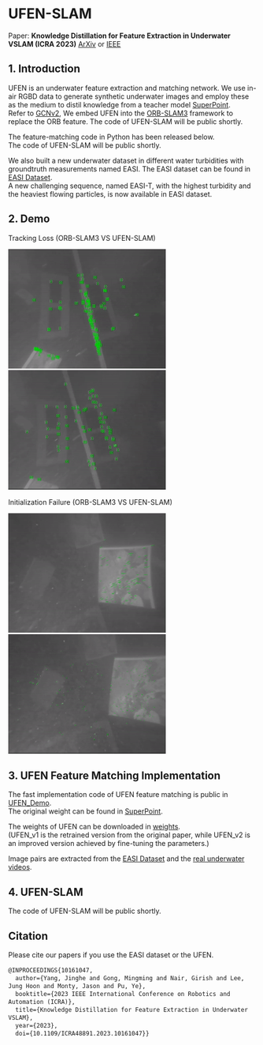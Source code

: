 # UFEN-SLAM
Paper: **Knowledge Distillation for Feature Extraction in Underwater VSLAM (ICRA 2023)** [ArXiv](https://arxiv.org/abs/2303.17981) or [IEEE](https://ieeexplore.ieee.org/document/10161047)

## 1. Introduction

UFEN is an underwater feature extraction and matching network.
We use in-air RGBD data to generate synthetic underwater images and employ these as the medium to distil knowledge from a teacher model [SuperPoint](https://github.com/magicleap/SuperPointPretrainedNetwork). <br>
Refer to [GCNv2](https://github.com/jiexiong2016/GCNv2_SLAM), We embed UFEN into the [ORB-SLAM3](https://github.com/UZ-SLAMLab/ORB_SLAM3) framework to replace the ORB feature. The code of UFEN-SLAM will be public shortly. <be>

The feature-matching code in Python has been released below. <br>
The code of UFEN-SLAM will be public shortly. <be>

We also built a new underwater dataset in different water turbidities with groundtruth measurements named EASI.
The EASI dataset can be found in [EASI Dataset](https://github.com/Jinghe-mel/UFEN-SLAM/tree/main/EASI%20Dataset).<br>
A new challenging sequence, named EASI-T, with the highest turbidity and the heaviest flowing particles, is now available in EASI dataset.

## 2. Demo

Tracking Loss (ORB-SLAM3 VS UFEN-SLAM)

![](Others/ORB_1.gif) ![](Others/UFEN_1.gif)

Initialization Failure (ORB-SLAM3 VS UFEN-SLAM)

![](Others/ORB_2.gif) ![](Others/UFEN_2.gif)

## 3. UFEN Feature Matching Implementation
The fast implementation code of UFEN feature matching is public in [UFEN_Demo](https://github.com/Jinghe-mel/UFEN-SLAM/tree/main/UFEN_Demo). <br>
The original weight can be found in [SuperPoint](https://github.com/magicleap/SuperPointPretrainedNetwork). <br>

The weights of UFEN can be downloaded in [weights](https://github.com/Jinghe-mel/UFEN-SLAM/tree/main/UFEN_Demo/weights). <br>
(UFEN_v1 is the retrained version from the original paper, while UFEN_v2 is an improved version achieved by fine-tuning the parameters.)

Image pairs are extracted from the  [EASI Dataset](https://github.com/Jinghe-mel/UFEN-SLAM/tree/main/EASI%20Dataset) and the [real underwater videos](https://ieeexplore.ieee.org/abstract/document/8968049).

## 4. UFEN-SLAM
The code of UFEN-SLAM will be public shortly.

## Citation

Please cite our papers if you use the EASI dataset or the UFEN. 
```
@INPROCEEDINGS{10161047,
  author={Yang, Jinghe and Gong, Mingming and Nair, Girish and Lee, Jung Hoon and Monty, Jason and Pu, Ye},
  booktitle={2023 IEEE International Conference on Robotics and Automation (ICRA)}, 
  title={Knowledge Distillation for Feature Extraction in Underwater VSLAM}, 
  year={2023},
  doi={10.1109/ICRA48891.2023.10161047}}
```
